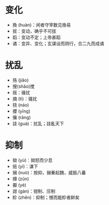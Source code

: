 
# 变化
* 換 (huàn)：闲者守宰数见換易
* 拔：变动，确乎不可拔
* 蹈：变动不定；上帝甚蹈
* 谲：变异、变化；玄谋设而阴行，合二九而成谲
# 扰乱
* 捁 (jiǎo)
* 搜(shǎo)搅 
* 摇：骚扰
* 摘 (tì)：骚扰
* 挠 (náo)
* 攖 (yīng)
* 攘 (rǎng)
* 詿 (guà)：扰乱；詿亂天下
# 抑制
* 拗 (yù)：拗怒而少息
* 挹 (yì)：谦下
* 搦 (nuò)：按抑，搦秦起魏，威振八蕃
* 撙 (zǔn)
* 擫 (yè)
* 詌 (gàn)：钳制、压制
* 眕 (zhěn)：抑制；憾而能眕者鲜矣
